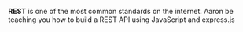 **REST** is one of the most common standards on the internet. Aaron be teaching you how to build a REST API using JavaScript and express.js